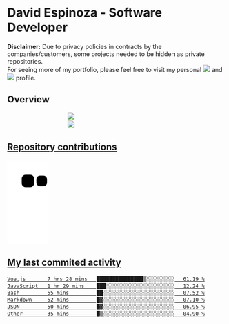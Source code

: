 # David Espinoza - Software Developer
<div id="links">
  <p>
    <strong>Disclaimer:</strong> Due to privacy policies in contracts by the companies/customers, some projects needed to be hidden as private repositories. <br />
For seeing more of my portfolio, please feel free to visit my personal <a href="https://davidespinoza.dev" target="_blank"><img src="https://img.shields.io/badge/website-000000?style=for-the-badge&logo=About.me&logoColor=white" target="_blank"></a> and <a href="https://www.linkedin.com/in/despinozap" target="_blank"><img src="https://img.shields.io/badge/LinkedIn-0077B5?style=for-the-badge&logo=linkedin&logoColor=white" target="_blank"></a> profile.
  </p>
</div>

## Overview

<div id="stats">
  <a href="https://github.com/despinozap">
  <img height="180em" style="margin: 0em 10em;" src="https://github-readme-stats.vercel.app/api?username=despinozap&show_icons=true&include_all_commits=true&count_private=true&theme=default"/>
  <img height="180em" style="margin: 0em 10em;" src="https://github-readme-stats.vercel.app/api/top-langs/?username=despinozap&layout=compact&langs_count=7&theme=default"/>
</div>
 
## Repository contributions
<div id="snake"> 

  ![Snake animation](https://github.com/despinozap/despinozap/blob/output/github-contribution-grid-snake.svg)
</div>

## My last commited activity
<!--START_SECTION:waka-->

```text
Vue.js       7 hrs 28 mins   ███████████████▒░░░░░░░░░   61.19 %
JavaScript   1 hr 29 mins    ███░░░░░░░░░░░░░░░░░░░░░░   12.24 %
Bash         55 mins         ██░░░░░░░░░░░░░░░░░░░░░░░   07.52 %
Markdown     52 mins         █▓░░░░░░░░░░░░░░░░░░░░░░░   07.10 %
JSON         50 mins         █▓░░░░░░░░░░░░░░░░░░░░░░░   06.95 %
Other        35 mins         █▒░░░░░░░░░░░░░░░░░░░░░░░   04.90 %
```

<!--END_SECTION:waka-->
